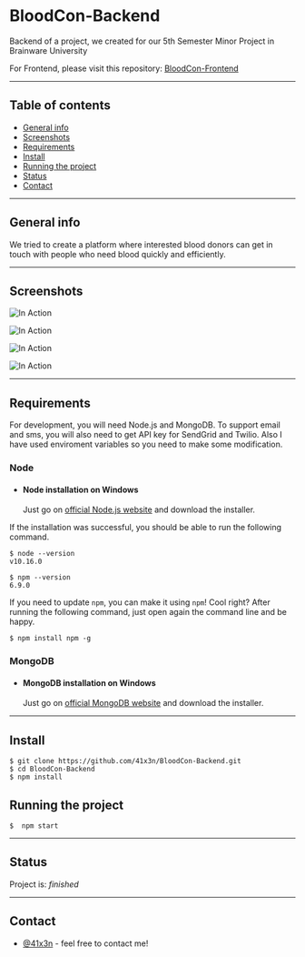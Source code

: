 # BloodCon-Backend

Backend of a project, we created for our 5th Semester Minor Project in Brainware University

For Frontend, please visit this repository: [BloodCon-Frontend](https://github.com/41x3n/BloodCon-Frontend)

---

## Table of contents
* [General info](#general-info)
* [Screenshots](#screenshots)
* [Requirements](#Requirements)
* [Install](#Install)
* [Running the project](#Running-the-project)
* [Status](#status)
* [Contact](#contact)

---

## General info

We tried to create a platform where interested blood donors can get in touch with people who need blood quickly and efficiently.

---

## Screenshots
![In Action](https://imgur.com/3kc8oYt.png)

![In Action](https://imgur.com/NAhGjkX.png)

![In Action](https://imgur.com/ARxkZ0P.png)

![In Action](https://imgur.com/R8A5j0R.png)

---

## Requirements

For development, you will need Node.js and MongoDB. To support email and sms, you will also need to get API key for SendGrid and Twilio. Also I have used enviroment variables so you need to make some modification.

### Node

- #### Node installation on Windows

  Just go on [official Node.js website](https://nodejs.org/) and download the installer.

If the installation was successful, you should be able to run the following command.

    $ node --version
    v10.16.0

    $ npm --version
    6.9.0

If you need to update `npm`, you can make it using `npm`! Cool right? After running the following command, just open again the command line and be happy.

    $ npm install npm -g
 
### MongoDB

- #### MongoDB installation on Windows

  Just go on [official MongoDB website](https://www.mongodb.com/download-center/enterprise) and download the installer.

---

## Install

    $ git clone https://github.com/41x3n/BloodCon-Backend.git
    $ cd BloodCon-Backend
    $ npm install

## Running the project

    $  npm start

---

## Status

Project is: _finished_

---

## Contact

  * [@41x3n](https://twitter.com/41x3n) - feel free to contact me!
